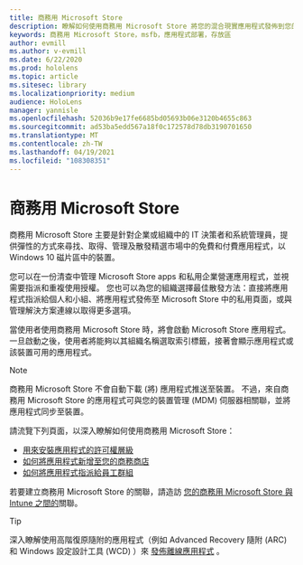 ```yaml
---
title: 商務用 Microsoft Store
description: 瞭解如何使用商務用 Microsoft Store 將您的混合現實應用程式發佈到您的企業。
keywords: 商務用 Microsoft Store，msfb，應用程式部署，存放區
author: evmill
ms.author: v-evmill
ms.date: 6/22/2020
ms.prod: hololens
ms.topic: article
ms.sitesec: library
ms.localizationpriority: medium
audience: HoloLens
manager: yannisle
ms.openlocfilehash: 52036b9e17fe6685bd05693b06e3120b4655c863
ms.sourcegitcommit: ad53ba5edd567a18f0c172578d78db3190701650
ms.translationtype: MT
ms.contentlocale: zh-TW
ms.lasthandoff: 04/19/2021
ms.locfileid: "108308351"
---
```

# <a name="microsoft-store-for-business"></a>商務用 Microsoft Store

商務用 Microsoft Store 主要是針對企業或組織中的 IT 決策者和系統管理員，提供彈性的方式來尋找、取得、管理及散發精選市場中的免費和付費應用程式，以 Windows 10 磁片區中的裝置。 

您可以在一份清查中管理 Microsoft Store apps 和私用企業營運應用程式，並視需要指派和重複使用授權。 您也可以為您的組織選擇最佳散發方法：直接將應用程式指派給個人和小組、將應用程式發佈至 Microsoft Store 中的私用頁面，或與管理解決方案連線以取得更多選項。

當使用者使用商務用 Microsoft Store 時，將會啟動 Microsoft Store 應用程式。 一旦啟動之後，使用者將能夠以其組織名稱選取索引標籤，接著會顯示應用程式或該裝置可用的應用程式。

> [!Note] 
> 商務用 Microsoft Store 不會自動下載 (將) 應用程式推送至裝置。 不過，來自商務用 Microsoft Store 的應用程式可與您的裝置管理 (MDM) 伺服器相關聯，並將應用程式同步至裝置。

請流覽下列頁面，以深入瞭解如何使用商務用 Microsoft Store：
* [用來安裝應用程式的許可權層級](https://docs.microsoft.com/mem/intune/configuration/device-restrictions-windows-holographic#app-store)
* [如何將應用程式新增至您的商務商店](https://docs.microsoft.com/mem/intune/apps/store-apps-windows)
* [如何將應用程式指派給員工群組](https://docs.microsoft.com/mem/intune/apps/windows-store-for-business)

若要建立商務用 Microsoft Store 的關聯，請造訪 [您的商務用 Microsoft Store 與 Intune 之間的](https://docs.microsoft.com/mem/intune/apps/windows-store-for-business#associate-your-microsoft-store-for-business-account-with-intune)關聯。

> [!Tip] 
> 深入瞭解使用高階復原隨附的應用程式（例如 Advanced Recovery 隨附 (ARC) 和 Windows 設定設計工具 (WCD) ）來 [發佈離線應用程式](https://docs.microsoft.com/microsoft-store/distribute-offline-apps) 。
